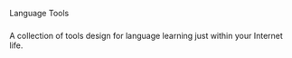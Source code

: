 Language Tools
###
A collection of tools design for language learning just within your Internet life.

